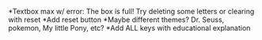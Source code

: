*Textbox max w/ error: The box is full! Try deleting some letters or  clearing with reset
*Add reset button
*Maybe different themes? Dr. Seuss, pokemon, My little Pony, etc?
*Add ALL keys with educational explanation

